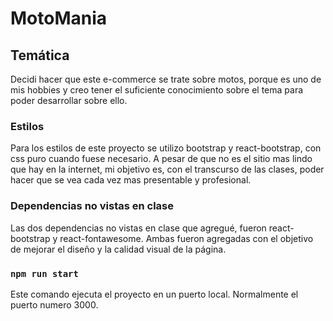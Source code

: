 # MotoMania

## Temática

Decidi hacer que este e-commerce se trate sobre motos, porque es uno de mis hobbies y creo tener el suficiente conocimiento sobre el tema para poder desarrollar sobre ello.

### Estilos

Para los estilos de este proyecto se utilizo bootstrap y react-bootstrap, con css puro cuando fuese necesario. A pesar de que no es el sitio mas lindo que hay en la internet, mi objetivo es, con el transcurso de las clases, poder hacer que se vea cada vez mas presentable y profesional.

### Dependencias no vistas en clase

Las dos dependencias no vistas en clase que agregué, fueron react-bootstrap y react-fontawesome. Ambas fueron agregadas con el objetivo de mejorar el diseño y la calidad visual de la página.

### `npm run start`

Este comando ejecuta el proyecto en un puerto local. Normalmente el puerto numero 3000.
